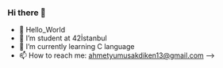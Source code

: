 ### Hi there 👋


- 👋 Hello_World
- 🔭 I’m student at 42İstanbul
- 🌱 I’m currently learning C language
- 📫 How to reach me: ahmetyumusakdiken13@gmail.com
-->

<!--
**Kaano1/Kaano1** is a ✨ _special_ ✨ repository because its `README.md` (this file) appears on your GitHub profile.

<a href="https://github.com/Kaano1/ayumusak"><img src="https://badge.mediaplus.ma/water/ayumusak?1337Badge=off&UM6P=off" alt="ayumusak's 42 stats" /></a>

